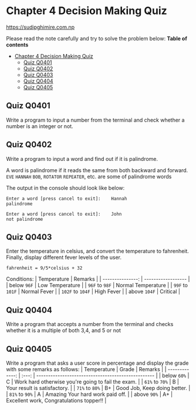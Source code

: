 # Chapter 4 Decision Making Quiz
https://sudipghimire.com.np

Please read the note carefully and try to solve the problem below:
**Table of contents**
- [Chapter 4 Decision Making Quiz](#chapter-4-decision-making-quiz)
  - [Quiz Q0401](#quiz-q0401)
  - [Quiz Q0402](#quiz-q0402)
  - [Quiz Q0403](#quiz-q0403)
  - [Quiz Q0404](#quiz-q0404)
  - [Quiz Q0405](#quiz-q0405)

## Quiz Q0401
Write a program to input a number from the terminal and check whether a number is an integer or not.


## Quiz Q0402
Write a program to input a word and find out if it is palindrome.

A word is palindrome if it reads the same from both backward and forward. `EVE` `HANNAH` `BOB`, `ROTATOR` `REPEATER`, etc. are some of palindrome words

The output in the console should look like below:
```
Enter a word [press cancel to exit]:    Hannah
palindrome

Enter a word [press cancel to exit]:    John
not palindrome
```


## Quiz Q0403
Enter the temperature in celsius, and convert the temperature to fahrenheit. Finally, display different fever levels of the user.

`fahrenheit = 9/5*celsius + 32`

Conditions:
|      Temperature | Remarks            |
| ---------------: | ------------------ |
|      below `96F` | Low Temperature    |
|   `96F` to `98F` | Normal Temperature |
|  `99F` to `101F` | Normal Fever       |
| `102F` to `104F` | High Fever         |
|     above `104F` | Critical           |



## Quiz Q0404
Write a program that accepts a number from the terminal and checks whether it is a multiple of both 3,4, and 5 or not


## Quiz Q0405
Write a program that asks a user score in percentage and display the grade with some remarks as follows:
|    Temperature | Grade  | Remarks                                            |
| -------------: | :---:  | -------------------------------------------------- |
|    below `60%` |   C    | Work hard otherwise you're going to fail the exam. |
| `61%` to `70%` |   B    | Your result is satisfactory.                       |
| `71%` to `80%` |   B+   | Good Job, Keep doing better.                       |
| `81%` to `90%` |   A    | Amazing Your hard work paid off.                   |
|    above `90%` |   A+   | Excellent work, Congratulations topper!!           |


